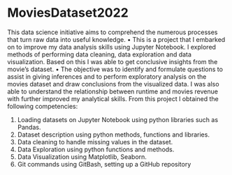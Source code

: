 # MoviesDataset2022
This data science initiative aims to comprehend the numerous processes that turn raw data into useful knowledge.
•	This is a project that I embarked on to improve my data analysis skills using Jupyter Notebook. I explored methods of performing data cleaning, data exploration and data visualization. Based on this I was able to get conclusive insights from the movie’s dataset. 
•	The objective was to identify and formulate questions to assist in giving inferences and to perform exploratory analysis on the movies dataset and draw conclusions from the visualized data. I was also able to understand the relationship between runtime and movies revenue with further improved my analytical skills.
From this project I obtained the following competencies:
1.	Loading datasets on Jupyter Notebook using python libraries such as Pandas.
2.	Dataset description using python methods, functions and libraries.
3.	Data cleaning to handle missing values in the dataset.
4.	Data Exploration using python functions and methods. 
5.	Data Visualization using Matplotlib, Seaborn.
6.	Git commands using GitBash, setting up a GitHub repository
